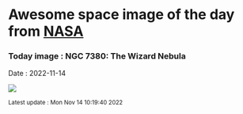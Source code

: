 
# Awesome space image of the day from [NASA](https://api.nasa.gov/)

### Today image : NGC 7380: The Wizard Nebula
Date : 2022-11-14

![](https://apod.nasa.gov/apod/image/2211/Wizard_Popa_960.jpg)

<small>Latest update : Mon Nov 14 10:19:40 2022</small>
        